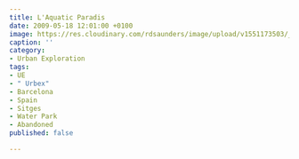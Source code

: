 ```yaml
---
title: L'Aquatic Paradis
date: 2009-05-18 12:01:00 +0100
image: https://res.cloudinary.com/rdsaunders/image/upload/v1551173503/_DSC5061_2_3.jpg
caption: ''
category:
- Urban Exploration
tags:
- UE
- " Urbex"
- Barcelona
- Spain
- Sitges
- Water Park
- Abandoned
published: false

---
```


